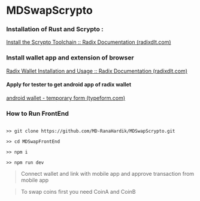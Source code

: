 # MDSwapScrypto



### Installation of Rust and Scrypto : 

   [Install the Scrypto Toolchain :: Radix Documentation (radixdlt.com)](https://docs-babylon.radixdlt.com/main/scrypto/toolchain/install-scrypto.html)


### Install wallet app and extension of browser

  [Radix Wallet Installation and Usage :: Radix Documentation (radixdlt.com)](https://docs-babylon.radixdlt.com/main/getting-started-developers/wallet/wallet-and-connecter-installation.html)
	
  #### Apply for tester to get android app of radix wallet
  
  [android wallet - temporary form (typeform.com)](https://radixdlt.typeform.com/to/I5GMUSF2?typeform-source=www.google.com)


### How to Run FrontEnd
```

>> git clone https://github.com/MD-RanaHardik/MDSwapScrypto.git

>> cd MDSwapFrontEnd
	
>> npm i
	
>> npm run dev

```

> Connect wallet and link with mobile app and approve transaction from mobile app
	
> To swap coins first you need CoinA and CoinB
